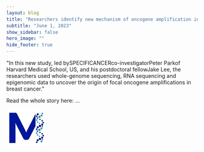 ```yaml
---
layout: blog
title: "Researchers identify new mechanism of oncogene amplification in breast cancer"
subtitle: "June 1, 2023"
show_sidebar: false
hero_image: ""
hide_footer: true
---
```


"In this new study, led bySPECIFICANCERco-investigatorPeter Parkof Harvard Medical School, US, and his postdoctoral fellowJake Lee, the researchers used whole-genome sequencing, RNA sequencing and epigenomic data to uncover the origin of focal oncogene amplifications in breast cancer."

Read the whole story here: ...

![Image](/img/news-images/square-m-logo-mark-foundation-640x528.jpg)

